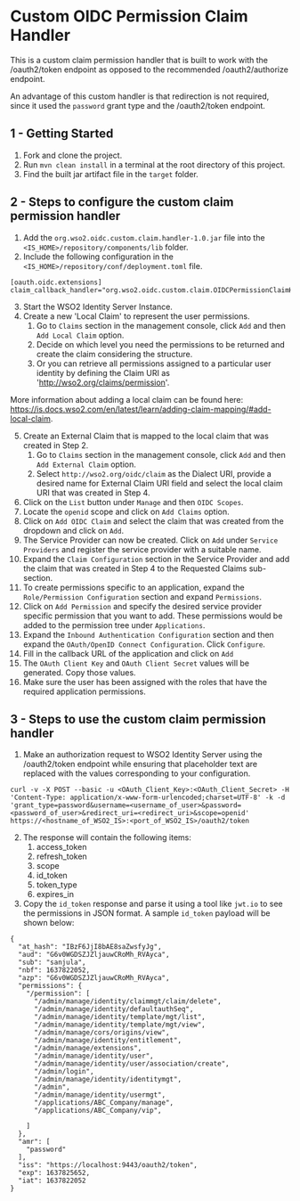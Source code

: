 # Custom OIDC Permission Claim Handler

This is a custom claim permission handler that is built to work with the /oauth2/token endpoint as opposed to the recommended /oauth2/authorize endpoint.

An advantage of this custom handler is that redirection is not required, since it used the ```password``` grant type and the /oauth2/token endpoint.

## 1 - Getting Started

1. Fork and clone the project.
2. Run ```mvn clean install``` in a terminal at the root directory of this project.
3. Find the built jar artifact file in the ```target``` folder.

## 2 - Steps to configure the custom claim permission handler

1. Add the ```org.wso2.oidc.custom.claim.handler-1.0.jar``` file into the ```<IS_HOME>/repository/components/lib``` folder.
2. Include the following configuration in the ```<IS_HOME>/repository/conf/deployment.toml``` file.
```
[oauth.oidc.extensions]
claim_callback_handler="org.wso2.oidc.custom.claim.OIDCPermissionClaimHandler"
```
3. Start the WSO2 Identity Server Instance.
4. Create a new 'Local Claim' to represent the user permissions.
   1. Go to ```Claims``` section in the management console, click ```Add``` and then ```Add Local Claim``` option.
   2. Decide on which level you need the permissions to be returned and create the claim considering the structure.
   3. Or you can retrieve all permissions assigned to a particular user identity by defining the Claim URI as 'http://wso2.org/claims/permission'.

More information about adding a local claim can be found here: https://is.docs.wso2.com/en/latest/learn/adding-claim-mapping/#add-local-claim.

5. Create an External Claim that is mapped to the local claim that was created in Step 2.
   1. Go to ```Claims``` section in the management console, click ```Add``` and then ```Add External Claim``` option.
   2. Select ```http://wso2.org/oidc/claim``` as the Dialect URI, provide a desired name for External Claim URI field and select the local claim URI that was created in Step 4.
6. Click on the ```List``` button under ```Manage``` and then ```OIDC Scopes```.
7. Locate the ```openid``` scope and click on ```Add Claims``` option.
8. Click on ```Add OIDC Claim``` and select the claim that was created from the dropdown and click on ```Add```.
9. The Service Provider can now be created. Click on ```Add``` under ```Service Providers``` and register the service provider with a suitable name.
10. Expand the ```Claim Configuration``` section in the Service Provider and add the claim that was created in Step 4 to the Requested Claims sub-section.
11. To create permissions specific to an application, expand the ```Role/Permission Configuration``` section and expand ```Permissions```.
12. Click on ```Add Permission``` and specify the desired service provider specific permission that you want to add. These permissions would be added to the permission tree under ```Applications```. 
13. Expand the ```Inbound Authentication Configuration``` section and then expand the ```OAuth/OpenID Connect Configuration```. Click ```Configure```.
14. Fill in the callback URL of the application and click on ```Add```
15. The ```OAuth Client Key``` and ```OAuth Client Secret``` values will be generated. Copy those values.
16. Make sure the user has been assigned with the roles that have the required application permissions.

## 3 - Steps to use the custom claim permission handler
1. Make an authorization request to WSO2 Identity Server using the /oauth2/token endpoint while ensuring that placeholder text are replaced with the values corresponding to your configuration.
```
curl -v -X POST --basic -u <OAuth_Client_Key>:<OAuth_Client_Secret> -H 'Content-Type: application/x-www-form-urlencoded;charset=UTF-8' -k -d 'grant_type=password&username=<username_of_user>&password=<password_of_user>&redirect_uri=<redirect_uri>&scope=openid' https://<hostname_of_WSO2_IS>:<port_of_WSO2_IS>/oauth2/token
```
2. The response will contain the following items:
   1. access_token
   2. refresh_token
   3. scope
   4. id_token
   5. token_type
   6. expires_in
3. Copy the ```id_token``` response and parse it using a tool like ```jwt.io``` to see the permissions in JSON format. A sample ```id_token``` payload will be shown below:

```
{
  "at_hash": "IBzF6JjI8bAE8saZwsfyJg",
  "aud": "G6v0WGDSZJZljauwCRoMh_RVAyca",
  "sub": "sanjula",
  "nbf": 1637822052,
  "azp": "G6v0WGDSZJZljauwCRoMh_RVAyca",
  "permissions": {
    "/permission": [
      "/admin/manage/identity/claimmgt/claim/delete",
      "/admin/manage/identity/defaultauthSeq",
      "/admin/manage/identity/template/mgt/list",
      "/admin/manage/identity/template/mgt/view",
      "/admin/manage/cors/origins/view",
      "/admin/manage/identity/entitlement",
      "/admin/manage/extensions",
      "/admin/manage/identity/user",
      "/admin/manage/identity/user/association/create",
      "/admin/login",
      "/admin/manage/identity/identitymgt",
      "/admin",
      "/admin/manage/identity/usermgt",
      "/applications/ABC_Company/manage",
      "/applications/ABC_Company/vip",
 
    ]
  },
  "amr": [
    "password"
  ],
  "iss": "https://localhost:9443/oauth2/token",
  "exp": 1637825652,
  "iat": 1637822052
}
```